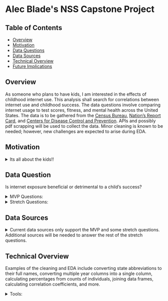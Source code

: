 # Alec Blade's NSS Capstone Project

## Table of Contents
* [Overview](#Overview)
* [Motivation](#Motivation)
* [Data Questions](#Data-Question)
* [Data Sources](#Data-Sources)
* [Technical Overview](#Technical-Overview)
* [Future Implications](#Future-Implications)

## Overview
As someone who plans to have kids, I am interested in the effects of childhood internet use. This analysis shall search for correlations between internet use and childhood success. The data questions involve comparing internet usage to test scores, fitness, and mental health across the United States. The data is to be gathered from the [Census Bureau](https://www.census.gov/topics/population/computer-internet/data/tables.All.List_315069412.html#list-tab-List_315069412), [Nation’s Report Card](https://www.nationsreportcard.gov/api_documentation.aspx), and [Centers for Disease Control and Prevention](https://chronicdata.cdc.gov/Nutrition-Physical-Activity-and-Obesity/Nutrition-Physical-Activity-and-Obesity-Youth-Risk/vba9-s8jp). APIs and possibly pdf scrapping will be used to collect the data. Minor cleaning is known to be needed; however, new challenges are expected to arise during EDA.

## Motivation
<details>
 <summary> Its all about the kids!! </summary>
 I am a young adult planning on having a family, and I would like to know what will aid in my children’s success. Since the dominating appearance of the internet, much debate has been on the advantages and disadvantages of granting children internet access. I would like to see if there is any clear correlation between internet use and childhood success.
</details> 

## Data Question
Is internet exposure beneficial or detrimental to a child’s success?
<details>
 <summary> MVP Questions:</summary>
 
1.	As the number of children (ages 3 – 17) have increased internet access, do test scores for 4th, 8th, or 12th-grade increase?
<br>(Scale: Country, United States of America)

2.	Is there a strong correlation between internet users and childhood obesity? 
<br>(Scale: Country, United States of America)

3.	Does the amount of internet users correlate to children’s mentality, e.g., feelings of anxiety/depression or general bullying?
<br>(Scale: Country, United States of America)

</details>
<details>
 <summary> Stretch Questions:</summary>
 
4.	For each MVP question, is there a significant difference in the correlation coefficient at a global versus country scale?

5.	Is there any connection to young adult (20-29) internet use and employment or degree obtainment rates?
</details>

## Data Sources
<details>
 <summary> Current data sources only support the MVP and some stretch questions. Additional sources will be needed to answer the rest of the stretch questions.</summary>
 
 -	[United States Census Bureau](https://www.census.gov/)
 <br>Internet access by year, state, and age group
 <br>(1997-2021)

 -	[NAEP Data Service API](https://www.nationsreportcard.gov/)
 <br>Composite scores by year, state, grade, subject
 <br>(1990-2021)

 -	[Centers for Disease Control and Prevention](https://chronicdata.cdc.gov/)
 <br>Childhood weight and mentality issues by Country
 <br>(1975 - 2019)
 
- [The World Bank](https://data.worldbank.org/)
 <br>Global internet usage by Country
 <br>(1960 - 2021)
</details>

## Technical Overview
Examples of the cleaning and EDA include converting state abbreviations to their full names, converting multiple year columns into a single column, calculating percentages from counts of individuals, joining data frames, calculating correlation coefficients, and more.   
<details>
 <summary> Tools:</summary>
- Python<br>
- SQL<br>
- Excel<br>
- Tableau
</details>
